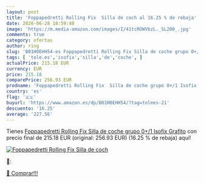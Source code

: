 ```yaml
---
layout: post
title: 'Foppapedretti Rolling Fix  Silla de coch al 16.25 % de rebaja'
date: 2020-06-28 18:59:48
image: 'https://m.media-amazon.com/images/I/41tcROWVbzL._SL200_.jpg'
comments: true
category: ofertas
author: ring
slug: 'B01H0EHH54-es Foppapedretti Rolling Fix Silla de coche grupo 0+/1 Isofix...'
tags: [ 'tole.es','isofix','silla','de','coche', ]
actualPrice: 215.18 EUR
currency: EUR
price: 215.18
comparePrice: 256.93 EUR
prodname: 'Foppapedretti Rolling Fix  Silla de coche grupo 0+/1 Isofix  Grafito'
country: 'es'
flag: '🇪🇸'
buyurl: 'https://www.amazon.es/dp/B01H0EHH54/?tag=tolees-21'
descuento: '16.25'
average: '227.56'
---
```


Tienes [Foppapedretti Rolling Fix  Silla de coche grupo 0+/1 Isofix  Grafito](https://www.amazon.es/dp/B01H0EHH54/?tag=tolees-21) con precio final de  215.18 EUR (original: 256.93 EUR) (16.25 %  de rebaja) aqui!

[![Foppapedretti Rolling Fix  Silla de coch](https://m.media-amazon.com/images/I/41tcROWVbzL._SL200_.jpg)](https://www.amazon.es/dp/B01H0EHH54/?tag=tolees-21)

🔎:


[🛒 Comprar!!!](https://www.amazon.es/dp/B01H0EHH54/?tag=tolees-21)
